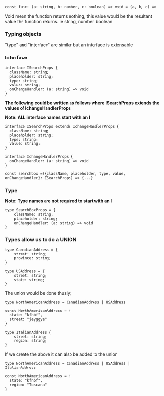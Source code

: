 

	const func: (a: string, b: number, c: boolean) => void = (a, b, c) => 


Void mean the function returns nothing, this value would be the resultant value the function returns. ie string, number, boolean

### **Typing objects**

"type" and "interface" are similar but an interface is extensable

### **Interface**

	interface ISearchProps {  
	  className: string;  
	  placeholder: string;  
	  type: string;  
	  value: string;  
	  onChangeHandler: (a: string) => void  
	}

**The following could be written as follows where ISearchProps extends the values of IchangeHandlerProps**

**Note: ALL interface names start with an I**

	interface ISearchProps extends IchangeHandlerProps {  
	  className: string;  
	  placeholder: string;  
	  type: string;  
	  value: string;  
	}  
	
	interface IchangeHandlerProps {  
	  onChangeHandler: (a: string) => void  
	}  

	const searchbox =({className, placeholder, type, value, onChangeHandler}: ISearchProps) => {...}

### **Type**

**Note: Type names are not required to start with an I**

	type SearchBoxProps = {  
	    className: string;  
	    placeholder: string;  
	    onChangeHandler: (a: string) => void  
	}

### **Types allow us to do a UNION**

	type CanadianAddress = {  
	    street: string;  
	    province: string;  
	}
	
	type USAddress = {  
	    street: string;  
	    state: string;  
	}

The union would be done thusly;

	type NorthAmericanAddress = CanadianAddress | USAddress  

	const NorthAmericanAddress = {  
	  state: "kfhbf",  
	  street: "jeyggye"  
	}
	
	type ItalianAddress {  
	    street: string;  
	    region: string;  
	}

If we create the above it can also be added to the union

	type NorthAmericanAddress = CanadianAddress | USAddress | ItalianAddress
	
	const NorthAmericanAddress = {  
	  state: "kfhbf",  
	  region: "Toscana"  
	}